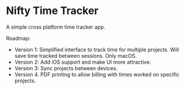 # Nifty Time Tracker

A simple cross platform time tracker app.

Roadmap:
- Version 1: Simplified interface to track time for multiple projects. Will save time tracked between sessions. Only macOS.
- Version 2: Add iOS support and make UI more attractive.
- Version 3: Sync projects between devices.
- Version 4. PDF printing to allow billing with times worked on specific projects.
